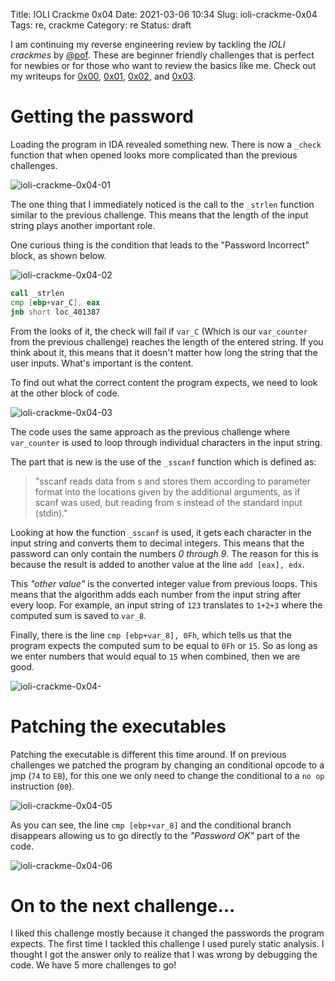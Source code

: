 Title: IOLI Crackme 0x04
Date: 2021-03-06 10:34
Slug: ioli-crackme-0x04
Tags: re, crackme
Category: re 
Status: draft

I am continuing my reverse engineering review by tackling the *IOLI crackmes* by [@pof](https://twitter.com/pof). These are beginner friendly challenges that is perfect for newbies or for those who want to review the basics like me. Check out my writeups for [0x00]({filename}/ioli-crackme-0x00.md), [0x01]({filename}/ioli-crackme-0x01.md), [0x02]({filename}/ioli-crackme-0x02.md), and [0x03]({filename}/ioli-crackme-0x03.md).

# Getting the password

Loading the program in IDA revealed something new. There is now a `_check` function that when opened looks more complicated than the previous challenges.

![ioli-crackme-0x04-01]({attach}/images/ioli-crackme-0x04-01.png)

The one thing that I immediately noticed is the call to the `_strlen` function similar to the previous challenge. This means that the length of the input string plays another important role.

One curious thing is the condition that leads to the "Password Incorrect" block, as shown below.

![ioli-crackme-0x04-02]({attach}/images/ioli-crackme-0x04-02.png)

```asm
call _strlen
cmp [ebp+var_C], eax
jnb short loc_401387

```

From the looks of it, the check will fail if `var_C` (Which is our `var_counter` from the previous challenge) reaches the length of the entered string. If you think about it, this means that it doesn't matter how long the string that the user inputs. What's important is the content.

To find out what the correct content the program expects, we need to look at the other block of code.

![ioli-crackme-0x04-03]({attach}/images/ioli-crackme-0x04-03.png)

The code uses the same approach as the previous challenge where `var_counter` is used to loop through individual characters in the input string.

The part that is new is the use of the `_sscanf` function which is defined as:

> "sscanf reads data from s and stores them according to parameter format into the locations given by the additional arguments, as if scanf was used, but reading from s instead of the standard input (stdin)."

Looking at how the function `_sscanf` is used, it gets each character in the input string and converts them to decimal integers. This means that the password can only contain the numbers *0 through 9*. The reason for this is because the result is added to another value at the line `add [eax], edx`.

This *"other value"* is the converted integer value from previous loops. This means that the algorithm adds each number from the input string after every loop. For example, an input string of `123` translates to `1+2+3` where the computed sum is saved to `var_8`.

Finally, there is the line `cmp [ebp+var_8], 0Fh`, which tells us that the program expects the computed sum to be equal to `0Fh` or `15`. So as long as we enter numbers that would equal to `15` when combined, then we are good.

![ioli-crackme-0x04-]({attach}/images/ioli-crackme-0x04-.png)

# Patching the executables

Patching the executable is different this time around. If on previous challenges we patched the program by changing an conditional opcode to a jmp (`74` to `EB`), for this one we only need to change the conditional to a `no op` instruction (`00`).

![ioli-crackme-0x04-05]({attach}/images/ioli-crackme-0x04-05.png)

As you can see, the line `cmp [ebp+var_8]` and the conditional branch disappears allowing us to go directly to the *"Password OK"* part of the code.

![ioli-crackme-0x04-06]({attach}/images/ioli-crackme-0x04-06.png)

# On to the next challenge...

I liked this challenge mostly because it changed the passwords the program expects. The first time I tackled this challenge I used purely static analysis. I thought I got the answer only to realize that I was wrong by debugging the code. We have 5 more challenges to go!
